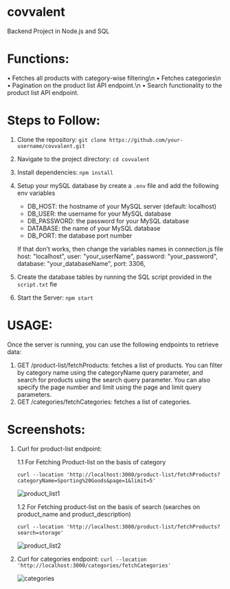 # covvalent

Backend Project in Node.js and SQL

# Functions:

• Fetches all products with category-wise filtering\n
• Fetches categories\n
• Pagination on the product list API endpoint.\n
• Search functionality to the product list API endpoint.

# Steps to Follow:

1. Clone the repository: `git clone https://github.com/your-username/covvalent.git`
2. Navigate to the project directory: `cd covvalent`
3. Install dependencies: `npm install`
4. Setup your mySQL database by create a `.env` file and add the following env variables

   - DB_HOST: the hostname of your MySQL server (default: localhost)
   - DB_USER: the username for your MySQL database
   - DB_PASSWORD: the password for your MySQL database
   - DATABASE: the name of your MySQL database
   - DB_PORT: the database port number

   If that don't works, then change the variables names in connection.js file
   host: "localhost",
   user: "your_userName",
   password: "your_password",
   database: "your_databaseName",
   port: 3306,

5. Create the database tables by running the SQL script provided in the `script.txt` fie

6. Start the Server: `npm start`

# USAGE:

Once the server is running, you can use the following endpoints to retrieve data:

1. GET /product-list/fetchProducts: fetches a list of products. You can filter by category name using the categoryName query parameter, and search for products using the search query parameter. You can also specify the page number and limit using the page and limit query parameters.
2. GET /categories/fetchCategories: fetches a list of categories.

# Screenshots:

1. Curl for product-list endpoint:

   1.1 For Fetching Product-list on the basis of category

   `curl --location 'http://localhost:3000/product-list/fetchProducts?categoryName=Sporting%20Goods&page=1&limit=5'`
   
   ![product_list1](https://user-images.githubusercontent.com/94482800/235915160-1131f2db-a470-42a7-96af-209556242c9f.png)


   1.2 For Fetching product-list on the basis of search (searches on product_name and product_description)

   `curl --location 'http://localhost:3000/product-list/fetchProducts?search=storage'`
   
   ![product_list2](https://user-images.githubusercontent.com/94482800/235915236-d2c6c81c-acaf-4088-bc28-a62314dff572.png)


2. Curl for categories endpoint:
   `curl --location 'http://localhost:3000/categories/fetchCategories'`
   
   ![categories](https://user-images.githubusercontent.com/94482800/235915280-86e7a85e-9bee-4f6e-9e66-e3aa9a1c91b4.png)

   
